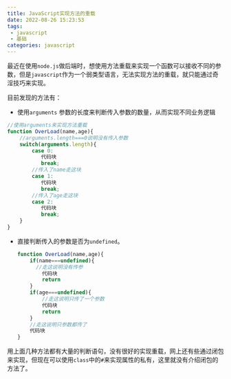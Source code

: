 ```yaml
---
title: JavaScript实现方法的重载
date: 2022-08-26 15:23:53
tags:
 - javascript
 - 基础
categories: javascript
---
```




最近在使用`node.js`做后端时，想使用方法重载来实现一个函数可以接收不同的参数，但是`javascript`作为一个弱类型语言，无法实现方法的重载，就只能通过奇淫技巧来实现。

目前发现的方法有：

- 使用`arguments` 参数的长度来判断传入参数的数量，从而实现不同业务逻辑

```javascript
//使用arguments来实现方法重载
function OverLoad(name,age){
    //arguments.length===0说明没有传入参数
    switch(arguments.length){
        case 0:
           代码块
           break;
        //传入了name走这块
        case 1:
           代码块
           break;
        //传入了age走这块
        case 2:
           代码块
           break;
    }
}
```



- 直接判断传入的参数是否为`undefined`。

  ```javascript
  function OverLoad(name,age){
      if(name===undefined){
  		//走这说明没有传参
          代码块
          return
      }
      if(age===undefined){
          //走这说明只传了一个参数
          代码块
          return
      }
      //走这说明只参数都传了
      代码块
  }
  ```

  

用上面几种方法都有大量的判断语句，没有很好的实现重载，网上还有些通过闭包来实现，但现在可以使用`class`中的`#`来实现属性的私有，这里就没有介绍闭包的方法了。
